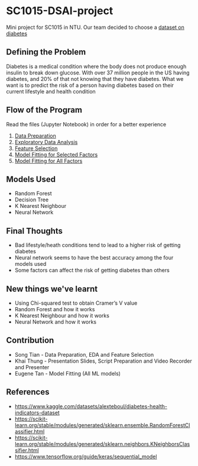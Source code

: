 # SC1015-DSAI-project
Mini project for SC1015 in NTU. Our team decided to choose a [dataset on diabetes](https://www.kaggle.com/datasets/alexteboul/diabetes-health-indicators-dataset)
## Defining the Problem
Diabetes is a medical condition where the body does not produce enough insulin to break down glucose. With over 37 million people in the US having diabetes, and 20% of that not knowing that they have diabetes.
What we want is to predict the risk of a person having diabetes based on their current lifestyle and health condition
## Flow of the Program
Read the files (Jupyter Notebook) in order for a better experience
1. [Data Preparation](https://github.com/songtian17/SC1015-DSAI-project/blob/main/Data_Preparation.ipynb)
2. [Exploratory Data Analysis](https://github.com/songtian17/SC1015-DSAI-project/blob/main/EDA.ipynb)
3. [Feature Selection](https://github.com/songtian17/SC1015-DSAI-project/blob/main/Feature_Selection.ipynb)
4. [Model Fitting for Selected Factors](https://github.com/songtian17/SC1015-DSAI-project/blob/main/Model_Fitting_Limited_Column.ipynb)
5. [Model Fitting for All Factors](https://github.com/songtian17/SC1015-DSAI-project/blob/main/Model_Fitting_All_Column.ipynb)
## Models Used
- Random Forest
- Decision Tree
- K Nearest Neighbour
- Neural Network
## Final Thoughts
- Bad lifestyle/heath conditions tend to lead to a higher risk of getting diabetes
- Neural network seems to have the best accuracy among the four models used
- Some factors can affect the risk of getting diabetes than others
## New things we've learnt
- Using Chi-squared test to obtain Cramer’s V value
- Random Forest and how it works
- K Nearest Neighbour and how it works
- Neural Network and how it works
## Contribution
- Song Tian - Data Preparation, EDA and Feature Selection
- Khai Thung - Presentation Slides, Script Preparation and Video Recorder and Presenter
- Eugene Tan - Model Fitting (All ML models)
## References
- https://www.kaggle.com/datasets/alexteboul/diabetes-health-indicators-dataset
- https://scikit-learn.org/stable/modules/generated/sklearn.ensemble.RandomForestClassifier.html
- https://scikit-learn.org/stable/modules/generated/sklearn.neighbors.KNeighborsClassifier.html
- https://www.tensorflow.org/guide/keras/sequential_model
